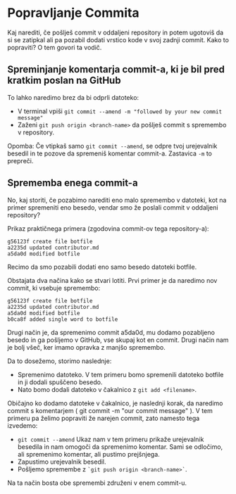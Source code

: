 # Popravljanje Commita

Kaj narediti, če pošlješ commit v oddaljeni repository in potem ugotoviš da si se zatipkal ali pa pozabil dodati vrstico kode v svoj zadnji commit.
Kako to popraviti? O tem govori ta vodič.

## Spreminjanje komentarja commit-a, ki je bil pred kratkim poslan na GitHub

To lahko naredimo brez da bi odprli datoteko:

- V terminal vpiši `git commit --amend -m "followed by your new commit message"`
- Zaženi `git push origin <branch-name>` da pošlješ commit s spremembo v repository.

Opomba: Če vtipkaš samo `git commit --amend`, se odpre tvoj urejevalnik besedil in te pozove da spremeniš komentar commit-a.
Zastavica `-m` to prepreči.

## Sprememba enega commit-a

No, kaj storiti, če pozabimo narediti eno malo spremembo v datoteki, kot na primer spremeniti eno besedo, vendar smo že poslali commit v oddaljeni repository?

Prikaz praktičnega primera (zgodovina commit-ov tega repository-a):

```
g56123f create file botfile
a2235d updated contributor.md
a5da0d modified botfile
```

Recimo da smo pozabili dodati eno samo besedo datoteki botfile.

Obstajata dva načina kako se stvari lotiti. Prvi primer je da naredimo nov commit, ki vsebuje spremembo:

```
g56123f create file botfile
a2235d updated contributor.md
a5da0d modified botfile
b0ca8f added single word to botfile
```

Drugi način je, da spremenimo commit a5da0d, mu dodamo pozabljeno besedo in ga pošljemo v GitHub, vse skupaj kot en commit.
Drugi način nam je bolj všeč, ker imamo opravka z manjšo spremembo.

Da to dosežemo, storimo naslednje:

- Spremenimo datoteko. V tem primeru bomo spremenili datoteko botfile in ji dodali spuščeno besedo.
- Nato bomo dodali datoteko v čakalnico z `git add <filename>`.

Običajno ko dodamo datoteke v čakalnico, je naslednji korak, da naredimo commit s komentarjem ( git commit -m "our commit message" ).
V tem primeru pa želimo popraviti že narejen commit, zato namesto tega izvedemo:

- `git commit --amend`
  Ukaz nam v tem primeru prikaže urejevalnik besedila in nam omogoči da spremenimo komentar. Sami se odločimo, ali spremenimo komentar, ali pustimo prejšnjega.
- Zapustimo urejevalnik besedil.
- Pošljemo spremembe z `` `git push origin <branch-name>` ``.

Na ta način bosta obe spremembi združeni v enem commit-u.
